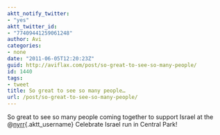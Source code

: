 ```yaml
---
aktt_notify_twitter:
- "yes"
aktt_twitter_id:
- "77409441259061248"
author: Avi
categories:
- none
date: "2011-06-05T12:20:23Z"
guid: http://aviflax.com/post/so-great-to-see-so-many-people/
id: 1440
tags:
- tweet
title: So great to see so many people…
url: /post/so-great-to-see-so-many-people/
---
```

So great to see so many people coming together to support Israel at the @[nyrr](http://twitter.com/nyrr){.aktt_username} Celebrate Israel run in Central Park!